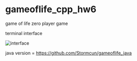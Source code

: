 # gameoflife_cpp_hw6

game of life zero player game

terminal interface

![interface](https://github.com/Stormcun/gameoflife_cpp/blob/master/data/gol-terminal.jpg?raw=true)


java version = https://github.com/Stormcun/gameoflife_java
